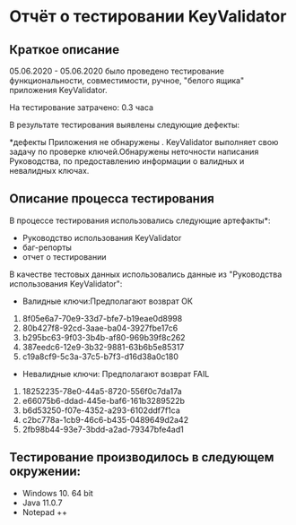 # Отчёт о тестировании KeyValidator
## Краткое описание
05.06.2020 - 05.06.2020 было проведено тестирование функциональности, совместимости, ручное, "белого ящика"  приложения KeyValidator.

На тестирование затрачено: 0.3 часа

В результате тестирования выявлены следующие дефекты:

*дефекты Приложения  не обнаружены .  KeyValidator выполняет свою задачу по проверке ключей.Обнаружены неточности написания Руководства, по предоставлению информации о валидных и невалидных ключах.

## Описание процесса тестирования
В процессе тестирования использовались следующие артефакты*:

* Руководство использования KeyValidator
* баг-репорты
* отчет о тестировании

В качестве тестовых данных использовались данные из "Руководства использования KeyValidator":

* Валидные ключи:Предполагают возврат ОК

1. 8f05e6a7-70e9-33d7-bfe7-b19eae0d8998
1. 80b427f8-92cd-3aae-ba04-3927fbe17c6
1. b295bc63-9f03-3b4b-af80-969b39f8c262
1. 387eedc6-12e9-3b32-9881-63b6b5e85317
1. c19a8cf9-5c3a-37c5-b7f3-d16d38a0c180

* Невалидные ключи: Предполагают возврат FAIL

1. 18252235-78e0-44a5-8720-556f0c7da17a
1. e66075b6-ddad-445e-baf6-161b3289522b
1. b6d53250-f07e-4352-a293-6102ddf7f1ca
1. c2bc778a-1cb9-46c6-b435-0489649d2a42
1. 2fb98b44-93e7-3bdd-a2ad-79347bfe4ad1

## Тестирование производилось в следующем окружении:

* Windows 10. 64 bit
* Java  11.0.7 
* Notepad ++
